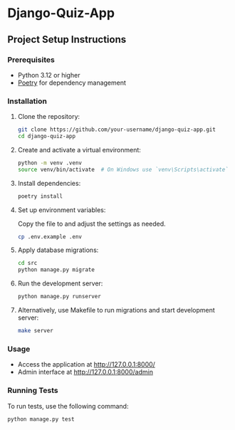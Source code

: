 # Django-Quiz-App

## Project Setup Instructions

### Prerequisites

- Python 3.12 or higher
- [Poetry](https://python-poetry.org/docs/#installation) for dependency management

### Installation

1. Clone the repository:

    ```sh
    git clone https://github.com/your-username/django-quiz-app.git
    cd django-quiz-app
    ```

2. Create and activate a virtual environment:

    ```sh
    python -m venv .venv
    source venv/bin/activate  # On Windows use `venv\Scripts\activate`
    ```

3. Install dependencies:

    ```sh
    poetry install
    ```

4. Set up environment variables:

    Copy the  file to  and adjust the settings as needed.

    ```sh
    cp .env.example .env
    ```

5. Apply database migrations:

    ```sh
    cd src
    python manage.py migrate
    ```

6. Run the development server:

    ```sh
    python manage.py runserver
    ```

6. Alternatively, use Makefile to run migrations and start development server:

    ```sh
    make server
    ```



### Usage

- Access the application at http://127.0.0.1:8000/
- Admin interface at http://127.0.0.1:8000/admin

### Running Tests

To run tests, use the following command:

```sh
python manage.py test
```